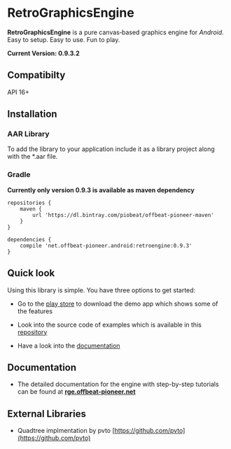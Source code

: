 # RetroGraphicsEngine

**RetroGraphicsEngine** is a pure canvas‑based graphics engine for _Android_.
Easy to setup. Easy to use. Fun to play.

**Current Version: 0.9.3.2**

## Compatibilty

API 16+

## Installation

### AAR Library
To add the library to your
application include it as a library project along with the *.aar file.

### Gradle

__Currently only version 0.9.3 is available as maven dependency__

```
repositories {
    maven {
        url 'https://dl.bintray.com/piobeat/offbeat-pioneer-maven'
    }
}

dependencies {
    compile 'net.offbeat-pioneer.android:retroengine:0.9.3'
}
```

## Quick look

Using this library is simple. You have three options to get started:

* Go to the [play store](https://play.google.com/store/apps/details?id=net.offbeatpioneer.demoapp.retrographicsengine)
to download the demo app which shows some of the features

* Look into the source code of examples which is available in this [repository](https://github.com/PioBeat/Demo-RetroGraphicsEngine)

* Have a look into the [documentation](#documentation)

## <a name="documentation"></a> Documentation

* The detailed documentation for the engine with step-by-step tutorials
 can be found at **[rge.offbeat-pioneer.net](http://rge.offbeat-pioneer.net)**

<!--* Javadoc can be found **[here]()**-->

## External Libraries

- Quadtree implmentation by pvto [https://github.com/pvto](https://github.com/pvto)

